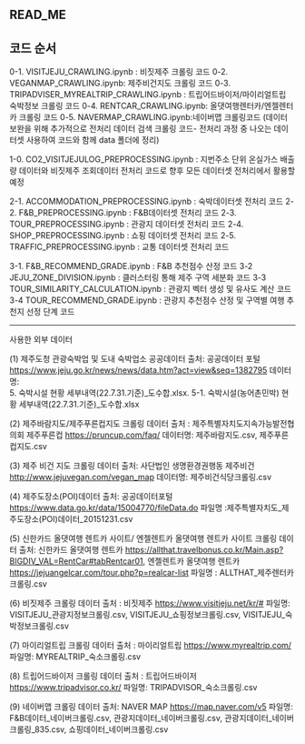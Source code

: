 READ_ME
--------
코드 순서
--------
0-1. VISITJEJU_CRAWLING.ipynb : 비짓제주 크롤링 코드
0-2. VEGANMAP_CRAWLING.ipynb: 제주비건지도 크롤링 코드
0-3. TRIPADVISER_MYREALTRIP_CRAWLING.ipynb : 트립어드바이저/마이리얼트립 숙박정보 크롤링 코드
0-4. RENTCAR_CRAWLING.ipynb: 올댓여행렌터카/엔젤렌터카 크롤링 코드
0-5. NAVERMAP_CRAWLING.ipynb:네이버맵 크롤링코드 (데이터 보완을 위해 추가적으로 전처리 데이터 검색 크롤링 코드- 전처리 과정 중 나오는 데이터셋 사용하여 코드와 함께 data 폴더에 정리)

1-0. CO2_VISITJEJULOG_PREPROCESSING.ipynb :  지번주소 단위 온실가스 배출량 데이터와 비짓제주 조회데이터 전처리 코드로 향후 모든 데이터셋 전처리에서 활용할 예정

2-1. ACCOMMODATION_PREPROCESSING.ipynb : 숙박데이터셋 전처리 코드
2-2. F&B_PREPROCESSING.ipynb : F&B데이터셋 전처리 코드
2-3. TOUR_PREPROCESSING.ipynb : 관광지 데이터셋 전처리 코드 
2-4. SHOP_PREPROCESSING.ipynb : 쇼핑 데이터셋 전처리 코드
2-5. TRAFFIC_PREPROCESSING.ipynb : 교통 데이터셋 전처리 코드

3-1. F&B_RECOMMEND_GRADE.ipynb : F&B 추천점수 산정 코드
3-2 JEJU_ZONE_DIVISION.ipynb : 클러스터링 통해 제주 구역 세분화 코드
3-3 TOUR_SIMILARITY_CALCULATION.ipynb : 관광지 벡터 생성 및 유사도 계산 코드
3-4 TOUR_RECOMMEND_GRADE.ipynb : 관광지 추천점수 산정 및 구역별 여행 추천지 선정 단계 코드


----------
사용한 외부 데이터

(1)  제주도청 관광숙박업 및 도내 숙박업소 공공데이터 
출처: 공공데이터 포털 https://www.jeju.go.kr/news/news/data.htm?act=view&seq=1382795
데이터명:  
5. 숙박시설 현황 세부내역(22.7.31.기준)_도수합.xlsx.
 5-1. 숙박시설(농어촌민박) 현황 세부내역(22.7.31.기준)_도수합.xlsx

(2)  제주바람지도/제주푸른컵지도 크롤링 데이터
출처 : 제주특별자치도지속가능발전협의회 제주푸른컵 https://pruncup.com/faq/
데이터명:
제주바람지도.csv, 
제주푸른컵지도.csv

(3) 제주 비건 지도 크롤링 데이터
출처: 사단법인 생명환경권행동 제주비건 http://www.jejuvegan.com/vegan_map
데이터명: 제주비건식당크롤링.csv

(4) 제주도장소(POI)데이터 
출처: 공공데이터포털 https://www.data.go.kr/data/15004770/fileData.do
파일명 :제주특별자치도_제주도장소(POI)데이터_20151231.csv

(5) 신한카드 올댓여행 렌트카 사이트/ 엔젤렌트카 올댓여행 렌트카 사이트 크롤링 데이터
출처: 
신한카드 올댓여행 렌트카  https://allthat.travelbonus.co.kr/Main.asp?BIGDIV_VAL=RentCar#tabRentcar01,
엔젤렌트카 올댓여행 렌트카 https://jejuangelcar.com/tour.php?p=realcar-list
파일명 : ALLTHAT_제주렌터카크롤링.csv


(6) 비짓제주 크롤링 데이터 
출처 : 비짓제주 https://www.visitjeju.net/kr/#
파일명: 
VISITJEJU_관광지정보크롤링.csv,
VISITJEJU_쇼핑정보크롤링.csv,
VISITJEJU_숙박정보크롤링.csv

(7) 마이리얼트립 크롤링 데이터 
출처 : 마이리얼트립 https://www.myrealtrip.com/
파일명: MYREALTRIP_숙소크롤링.csv

(8) 트립어드바이저 크롤링 데이터 
출처 : 트립어드바이저 https://www.tripadvisor.co.kr/
파일명: TRIPADVISOR_숙소크롤링.csv


(9) 네이버맵 크롤링 데이터
출처: NAVER MAP  https://map.naver.com/v5
파일명: 
 F&B데이터_네이버크롤링.csv,
관광지데이터_네이버크롤링.csv,
관광지데이터_네이버크롤링_835.csv,
쇼핑데이터_네이버크롤링.csv
